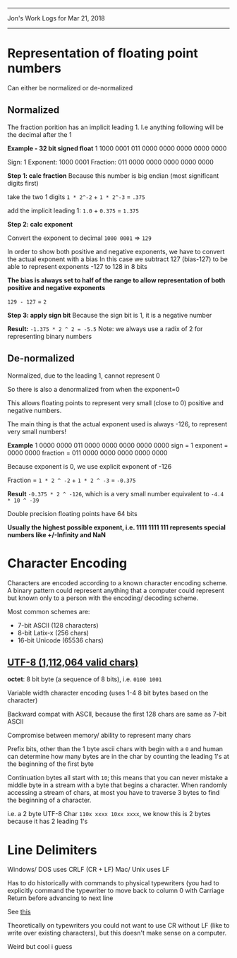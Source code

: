 *****************************************************************

Jon's Work Logs for Mar 21, 2018

*****************************************************************

# Representation of floating point numbers

Can either be normalized or de-normalized

## Normalized
The fraction porition has an implicit leading 1.
I.e anything following will be the decimal after the 1

**Example - 32 bit signed float**
 1 1000 0001 011 0000 0000 0000 0000 0000

Sign: 1
Exponent: 1000 0001
Fraction: 011 0000 0000 0000 0000 0000

**Step 1: calc fraction**
Because this number is big endian (most significant digits first)

take the two 1 digits
`1 * 2^-2` + `1 * 2^-3` = `.375`

add the implicit leading 1:
`1.0` + `0.375` = `1.375`

**Step 2: calc exponent**

Convert the exponent to decimal
`1000 0001` => `129`

In order to show both positive and negative exponents, we have to convert the actual exponent with a bias
In this case we subtract 127 (bias-127) to be able to represent exponents -127 to 128 in 8 bits

**The bias is always set to half of the range to allow representation of both positive and negative exponents**

`129 - 127` = `2`

**Step 3: apply sign bit**
Because the sign bit is 1, it is a negative number

**Result:** `-1.375 * 2 ^ 2 = -5.5`
Note: we always use a radix of 2 for representing binary numbers

## De-normalized
Normalized, due to the leading 1, cannot represent 0

So there is also a denormalized from when the exponent=0

This allows floating points to represent very small (close to 0) positive and negative numbers.

The main thing is that the actual exponent used is always -126, to represent very small numbers!

**Example**
1 0000 0000 011 0000 0000 0000 0000 0000
sign = 1
exponent = 0000 0000
fraction = 011 0000 0000 0000 0000 0000

Because exponent is 0, we use explicit exponent of -126

Fraction = `1 * 2 ^ -2` + `1 * 2 ^ -3` = `-0.375`

**Result** `-0.375 * 2 ^ -126`, which is a very small number equivalent to `-4.4 * 10 ^ -39`

Double precision floating points have 64 bits

**Usually the highest possible exponent, i.e. 1111 1111 111 represents special numbers like +/-Infinity and NaN**

# Character Encoding

Characters are encoded according to a known character encoding scheme. A binary pattern could represent
anything that a computer could represent but known only to a person with the encoding/ decoding scheme.

Most common schemes are:
* 7-bit ASCII (128 characters)
* 8-bit Latix-x (256 chars)
* 16-bit Unicode (65536 chars)

## [UTF-8 (1,112,064 valid chars)](https://www.wikiwand.com/en/UTF-8)

**octet**: 8 bit byte (a sequence of 8 bits), i.e. `0100 1001`

Variable width character encoding (uses 1-4 8 bit bytes based on the character)

Backward compat with ASCII, because the first 128 chars are same as 7-bit ASCII

Compromise between memory/ ability to represent many chars

Prefix bits, other than the 1 byte ascii chars with begin with a `0` and human can determine how many bytes are in the char by counting the leading 1's at the beginning of the first byte

Continuation bytes all start with `10`;  this means that you can never mistake a middle byte in a stream with a byte that begins a character.  When randomly accessing a stream of chars, at most you have to traverse 3 bytes to find the beginning of a character.

i.e. a 2 byte UTF-8 Char `110x xxxx 10xx xxxx`, we know this is 2 bytes because it has 2 leading 1's


# Line Delimiters

Windows/ DOS uses CRLF (CR + LF)
Mac/ Unix uses LF

Has to do historically with commands to physical typewriters (you had to explicitly command the typewriter to move back to column 0 with Carriage Return before advancing to next line

See [this](https://stackoverflow.com/a/6521753/5201392)

Theoretically on typewriters you could not want to use CR without LF (like to write over existing characters), but this doesn't make sense on a computer.

Weird but cool i guess